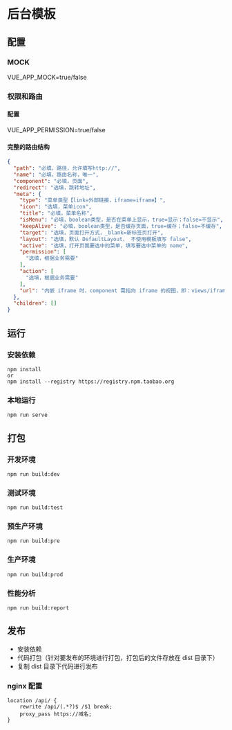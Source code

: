 # 后台模板

## 配置

### MOCK
VUE_APP_MOCK=true/false

### 权限和路由

#### 配置
VUE_APP_PERMISSION=true/false

#### 完整的路由结构
```json
{
  "path": "必填，路径，允许填写http://",
  "name": "必填，路由名称，唯一",
  "component": "必填，页面",
  "redirect": "选填，跳转地址",
  "meta": {
    "type": "菜单类型【link=外部链接，iframe=iframe】",
    "icon": "选填，菜单icon",
    "title": "必填，菜单名称",
    "isMenu": "必填，boolean类型，是否在菜单上显示，true=显示；false=不显示",
    "keepAlive": "必填，boolean类型，是否缓存页面，true=缓存；false=不缓存",
    "target": "选填，页面打开方式，_blank=新标签页打开",
    "layout": "选填，默认 DefaultLayout， 不使用模板填写 false",
    "active": "选填，打开页面要选中的菜单，填写要选中菜单的 name",
    "permission": [
      "选填，根据业务需要"
    ],
    "action": [
      "选填，根据业务需要"
    ],
    "url": "内嵌 iframe 时，component 需指向 iframe 的视图，即：views/iframe/index.vue"
  },
  "children": []
}
```

## 运行
### 安装依赖

```text
npm install
or
npm install --registry https://registry.npm.taobao.org
```

### 本地运行

```shell
npm run serve
```

## 打包
### 开发环境

```shell
npm run build:dev
```

### 测试环境

```shell
npm run build:test
```

### 预生产环境

```shell
npm run build:pre
```

### 生产环境

```shell
npm run build:prod
```

### 性能分析

```shell
npm run build:report
```

## 发布

- 安装依赖
- 代码打包（针对要发布的环境进行打包，打包后的文件存放在 dist 目录下）
- 复制 dist 目录下代码进行发布

### nginx 配置

```
location /api/ {
    rewrite /api/(.*?)$ /$1 break;
    proxy_pass https://域名;
}
```

